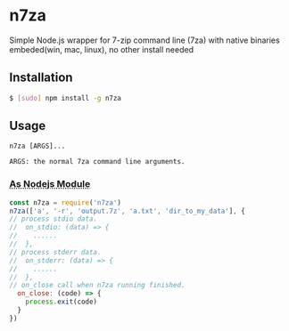 # n7za
Simple Node.js wrapper for 7-zip command line (7za) with native binaries embeded(win, mac, linux), no other install needed

## Installation

```sh
$ [sudo] npm install -g n7za
```

## Usage

```
n7za [ARGS]...

ARGS: the normal 7za command line arguments.
```

### <abbr title="As Nodejs Module Interface">As Nodejs Module</abbr>

```js
const n7za = require('n7za')
n7za(['a', '-r', 'output.7z', 'a.txt', 'dir_to_my_data'], {
// process stdio data.
//  on_stdio: (data) => {
//    ......
//  },
// process stderr data.
//  on_stderr: (data) => {
//    ......
//  },
// on_close call when n7za running finished.
  on_close: (code) => {
    process.exit(code)
  }
})
```

